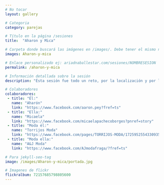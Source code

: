 ```yaml
---
# No tocar
layout: gallery

# Categoria
category: parejas

# Título en la página /sesiones
title:  "Aharon y Mica"

# Carpeta donde buscará las imágenes en /images/. Debe tener el mismo nombre y sin espacios
images: Aharon-y-mica

# Enlace personalizado ej: ariadnaballestar.com/sesiones/NOMBRESESION
permalink: /aharon-y-mica

# Información detallada sobre la sesión
description: "Ésta sesión fue todo un reto, por la localización y por la cantidad de colaboradores que tuvimos. En total participamos siete personas entre fotógrafas, ayudantes, modelos y los propietarios de las tiendas de ropa. Podía parecer en un principio complicado pero, gracias al esfuerzo de todos, salió genial. ¡Espero que os guste!"

# Colaboradores
colaboradores:
 - title: "Él:"
   name: "Aharón"
   link: "https://www.facebook.com/aaron.pey?fref=ts"
 - title: "Ella:"
   name: "Micaela"
   link: "https://www.facebook.com/micaelapachecoborges?pnref=story"
 - title: "Moda él:"
   name: "Torrijos Moda"
   link: "https://www.facebook.com/pages/TORRIJOS-MODA/1725952554330935?pnref=lhc"
 - title: "Moda ella:"
   name: "A&J Moda"
   link: "https://www.facebook.com/AJmodafraga/?fref=ts"

# Para jekyll-seo-tag
image: /images/Aharon-y-mica/portada.jpg

# Imagenes de flickr
flickralbum: 72157685798805600
---
```

